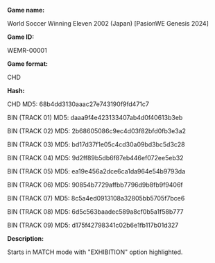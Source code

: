 **Game name:**

World Soccer Winning Eleven 2002 (Japan) [PasionWE Genesis 2024]

**Game ID:**

WEMR-00001

**Game format:**

CHD

**Hash:**

CHD MD5: 68b4dd3130aaac27e743190f9fd471c7

BIN (TRACK 01) MD5: daaa9f4e423133407ab4d0f40613b3eb

BIN (TRACK 02) MD5: 2b68605086c9ec4d03f82bfd0fb3e3a2

BIN (TRACK 03) MD5: bd17d37f1e05c4cd30a09bd3bc5d3c28

BIN (TRACK 04) MD5: 9d2ff89b5db6f87eb446ef072ee5eb32

BIN (TRACK 05) MD5: ea19e456a2dce6ca1da964e54b9793da

BIN (TRACK 06) MD5: 90854b7729affbb7796d9b8fb9f9406f

BIN (TRACK 07) MD5: 8c5a4ed0913108a32805bb5705f7bce6

BIN (TRACK 08) MD5: 6d5c563baadec589a8cf0b5a1f58b777

BIN (TRACK 09) MD5: d175f42798341c02b6e1fb117b01d327

**Description:**

Starts in MATCH mode with "EXHIBITION" option highlighted.